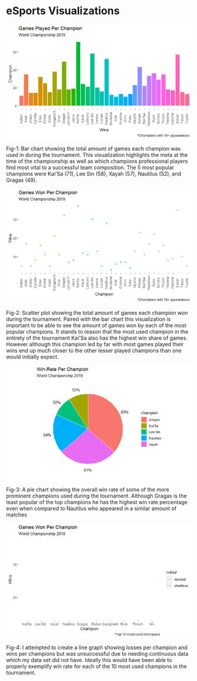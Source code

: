 # eSports Visualizations

![JFrameSS](https://raw.githubusercontent.com/AndhyGomez/eSports_Visualizations/main/images/bar.png?token=ALHFA6NOCQCN6K4MQFKGBS2776WEM)

Fig-1: Bar chart showing the total amount of games each champion was used in during the tournament. This visualization highlights the meta at the time of the championship as well as which champions professional players find most vital to a successful team composition. The 5 most popular champions were Kai'Sa (71), Lee Sin (58), Xayah (57), Nautilus (52), and Gragas (49).


![JFrameSS](https://raw.githubusercontent.com/AndhyGomez/eSports_Visualizations/main/images/scatter.png?token=ALHFA6PB5Z44HXDXGSE3QDS776WFM)

Fig-2: Scatter plot showing the total amount of games each champion won during the tournament. Paired with the bar chart this visualization is important to be able to see the amount of games won by each of the most popular champions. It stands to reason that the most used champion in the entirety of the tournament Kai'Sa also has the highest win share of games. However although this champion led by far with most games played their wins end up much closer to the other lesser played champions than one would initially expect.


![JFrameSS](https://raw.githubusercontent.com/AndhyGomez/eSports_Visualizations/main/images/piev2.png)

Fig-3: A pie chart showing the overall win rate of some of the more prominent champions used during the tournament. Although Gragas is the least popular of the top champions he has the highest win rate percentage even when compared to Nautilus who appeared in a similar amount of matches


![JFrameSS](https://raw.githubusercontent.com/AndhyGomez/eSports_Visualizations/main/images/lineoof.png?token=ALHFA6J7FNP66OMPTRB257S776WG4)

Fig-4: I attempted to create a line graph showing losses per champion and wins per champions but was unsuccessful due to needing continuous data which my data set did not have. Ideally this would have been able to properly exemplify win rate for each of the 10 most used champions in the tournament.

